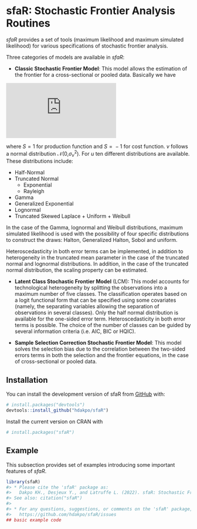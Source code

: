 
<!-- README.md is generated from README.Rmd. Please edit that file -->

# sfaR: Stochastic Frontier Analysis Routines

<!-- badges: start -->
<!-- badges: end -->

*sfaR* provides a set of tools (maximum likelihood and maximum simulated
likelihood) for various specifications of stochastic frontier analysis.

Three categories of models are available in *sfaR*:

-   **Classic Stochastic Frontier Model**: This model allows the
    estimation of the frontier for a cross-sectional or pooled data.
    Basically we have

![eq
1](https://latex.codecogs.com/gif.latex?y_i%20%3D%20%5Cmathbf%7Bx_i%27%7D%5Cboldsymbol%7B%5Cbeta%7D%20+%20v_i%20-%20Su_i)

<!-- $$y_i = \mathbf{x_i'}\boldsymbol{\beta} + v_i - Su_i$$ -->

where *S* = 1 for production function and *S* =  − 1 for cost function.
*v* follows a normal distribution 𝒩(0,*σ*<sub>*v*</sub><sup>2</sup>).
For *u* ten different distributions are available. These distributions
include:

-   Half-Normal
-   Truncated Normal
    -   Exponential
    -   Rayleigh
-   Gamma
-   Generalized Exponential
-   Lognormal
-   Truncated Skewed Laplace + Uniform + Weibull

In the case of the Gamma, lognormal and Weibull distributions, maximum
simulated likelihood is used with the possibility of four specific
distributions to construct the draws: Halton, Generalized Halton, Sobol
and uniform.

Heteroscedasticity in both error terms can be implemented, in addition
to heterogeneity in the truncated mean parameter in the case of the
truncated normal and lognormal distributions. In addition, in the case
of the truncated normal distribution, the scaling property can be
estimated.

-   **Latent Class Stochastic Frontier Model** (LCM): This model
    accounts for technological heterogeneity by splitting the
    observations into a maximum number of five classes. The
    classification operates based on a logit functional form that can be
    specified using some covariates (namely, the separating variables
    allowing the separation of observations in several classes). Only
    the half normal distribution is available for the one-sided error
    term. Heteroscedasticity in both error terms is possible. The choice
    of the number of classes can be guided by several information
    criteria (i.e. AIC, BIC or HQIC).

-   **Sample Selection Correction Stochastic Frontier Model**: This
    model solves the selection bias due to the correlation between the
    two-sided errors terms in both the selection and the frontier
    equations, in the case of cross-sectional or pooled data.

## Installation

You can install the development version of sfaR from
[GitHub](https://github.com/) with:

``` r
# install.packages("devtools")
devtools::install_github("hdakpo/sfaR")
```

Install the current version on CRAN with

``` r
# install.packages("sfaR")
```

## Example

This subsection provides set of examples introducing some important
features of *sfaR*.

``` r
library(sfaR)
#> * Please cite the 'sfaR' package as:
#>   Dakpo KH., Desjeux Y., and Latruffe L. (2022). sfaR: Stochastic Frontier Analysis Routines. R package version 1.0.0.
#> See also: citation("sfaR")
#> 
#> * For any questions, suggestions, or comments on the 'sfaR' package, please make use of Tracker facilities at:
#>   https://github.com/hdakpo/sfaR/issues
## basic example code
```
